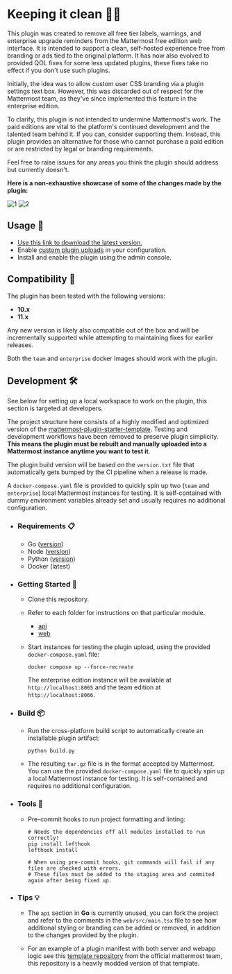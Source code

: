 # Keeping it clean 🧹💼

This plugin was created to remove all free tier labels, warnings, and enterprise upgrade reminders from the Mattermost free edition web interface. It is intended to support a clean, self-hosted experience free from branding or ads tied to the original platform. It has now also evolved to provided QOL fixes for some less updated plugins, these fixes take no effect if you don't use such plugins.

Initially, the idea was to allow custom user CSS branding via a plugin settings text box. However, this was discarded out of respect for the Mattermost team, as they've since implemented this feature in the enterprise edition.

To clarify, this plugin is not intended to undermine Mattermost's work. The paid editions are vital to the platform's continued development and the talented team behind it. If you can, consider supporting them. Instead, this plugin provides an alternative for those who cannot purchase a paid edition or are restricted by legal or branding requirements.

Feel free to raise issues for any areas you think the plugin should address but currently doesn't.

**Here is a non-exhaustive showcase of some of the changes made by the plugin:**

![1](https://i.postimg.cc/QNbtDHwf/1.png)
![2](https://i.postimg.cc/HnBs9hXq/2.png)

## Usage 🚀

- [Use this link to download the latest version.](https://github.com/dy0gu/mattermost-plugin-freemium/releases/latest/download/freemium.tar.gz)
- Enable [custom plugin uploads](https://docs.mattermost.com/configure/plugins-configuration-settings.html#upload-plugin) in your configuration.
- Install and enable the plugin using the admin console.

## Compatibility 📀

The plugin has been tested with the following versions:

- **10.x**
- **11.x**

Any new version is likely also compatible out of the box and will be incrementally supported while attempting to maintaining fixes for earlier releases.

Both the `team` and `enterprise` docker images should work with the plugin.

## Development 🛠️

See below for setting up a local workspace to work on the plugin, this section is targeted at developers.

The project structure here consists of a highly modified and optimized version of the [mattermost-plugin-starter-template](https://github.com/mattermost/mattermost-plugin-starter-template). Testing and development workflows have been removed to preserve plugin simplicity. **This means the plugin must be rebuilt and manually uploaded into a Mattermost instance anytime you want to test it**.

The plugin build version will be based on the `version.txt` file that automatically gets bumped by the CI pipeline when a release is made.

A `docker-compose.yaml` file is provided to quickly spin up two (`team` and `enterprise`) local Mattermost instances for testing. It is self-contained with dummy environment variables already set and usually requires no additional configuration.

- ### Requirements 📋

  - Go ([version](api/go.mod#L3))
  - Node ([version](web/package.json#L5))
  - Python ([version](.python-version))
  - Docker (latest)

- ### Getting Started 🏁

  - Clone this repository.

  - Refer to each folder for instructions on that particular module.

    - [api](api/README.md)
    - [web](web/README.md)

  - Start instances for testing the plugin upload, using the provided `docker-compose.yaml` file:

    ```shell
    docker compose up --force-recreate
    ```

    The enterprise edition instance will be available at `http://localhost:8065` and the team edition at `http://localhost:8066`.

- ### Build 📦

  - Run the cross-platform build script to automatically create an installable plugin artifact:

    ```shell
    python build.py
    ```

  - The resulting `tar.gz` file is in the format accepted by Mattermost. You can use the provided `docker-compose.yaml` file to quickly spin up a local Mattermost instance for testing. It is self-contained and requires no additional configuration.

- ### Tools 🧰

  - Pre-commit hooks to run project formatting and linting:

    ```shell
    # Needs the dependencies off all modules installed to run correctly!
    pip install lefthook
    lefthook install

    # When using pre-commit hooks, git commands will fail if any files are checked with errors.
    # These files must be added to the staging area and commited again after being fixed up.
    ```

- ### Tips 💡

  - The `api` section in **Go** is currently unused, you can fork the project and refer to the comments in the `web/src/main.tsx` file to see how additional styling or branding can be added or removed, in addition to the changes provided by the plugin.

  - For an example of a plugin manifest with both server and webapp logic see this [template repository](https://github.com/mattermost/mattermost-plugin-starter-template/blob/master/plugin.json) from the official mattermost team, this repository is a heavily modded version of that template.
